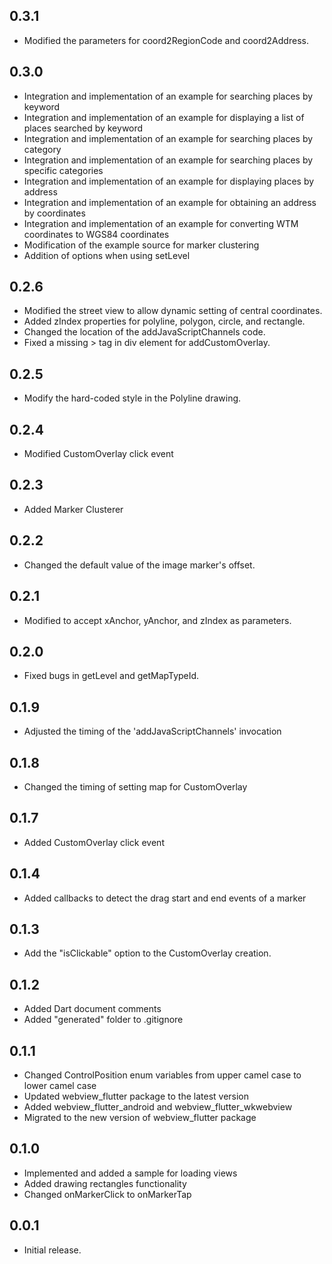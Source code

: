 ## 0.3.1
* Modified the parameters for coord2RegionCode and coord2Address.
 
## 0.3.0

* Integration and implementation of an example for searching places by keyword
* Integration and implementation of an example for displaying a list of places searched by keyword
* Integration and implementation of an example for searching places by category
* Integration and implementation of an example for searching places by specific categories
* Integration and implementation of an example for displaying places by address
* Integration and implementation of an example for obtaining an address by coordinates
* Integration and implementation of an example for converting WTM coordinates to WGS84 coordinates
* Modification of the example source for marker clustering
* Addition of options when using setLevel

## 0.2.6

* Modified the street view to allow dynamic setting of central coordinates.
* Added zIndex properties for polyline, polygon, circle, and rectangle.
* Changed the location of the addJavaScriptChannels code.
* Fixed a missing > tag in div element for addCustomOverlay.

## 0.2.5

* Modify the hard-coded style in the Polyline drawing.

## 0.2.4

* Modified CustomOverlay click event

## 0.2.3

* Added Marker Clusterer

## 0.2.2

* Changed the default value of the image marker's offset.

## 0.2.1

* Modified to accept xAnchor, yAnchor, and zIndex as parameters.

## 0.2.0

* Fixed bugs in getLevel and getMapTypeId.

## 0.1.9

* Adjusted the timing of the 'addJavaScriptChannels' invocation

## 0.1.8

* Changed the timing of setting map for CustomOverlay

## 0.1.7

* Added CustomOverlay click event

## 0.1.4

* Added callbacks to detect the drag start and end events of a marker

## 0.1.3

* Add the "isClickable" option to the CustomOverlay creation.

## 0.1.2

* Added Dart document comments
* Added "generated" folder to .gitignore

## 0.1.1

* Changed ControlPosition enum variables from upper camel case to lower camel case
* Updated webview_flutter package to the latest version
* Added webview_flutter_android and webview_flutter_wkwebview
* Migrated to the new version of webview_flutter package

## 0.1.0

* Implemented and added a sample for loading views
* Added drawing rectangles functionality
* Changed onMarkerClick to onMarkerTap

## 0.0.1

* Initial release.
